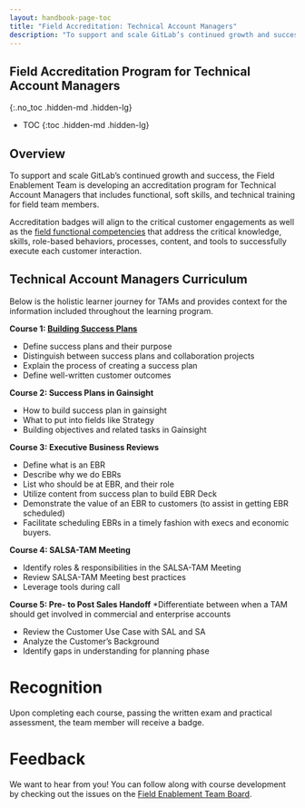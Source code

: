 ```yaml
---
layout: handbook-page-toc
title: "Field Accreditation: Technical Account Managers"
description: "To support and scale GitLab’s continued growth and success, the Field Enablement Team is developing an accreditation program for Technical Account Managers that includes functional, soft skills, and technical training for field team members"
---
```


## Field Accreditation Program for Technical Account Managers 
{:.no_toc .hidden-md .hidden-lg}

- TOC
{:toc .hidden-md .hidden-lg}

## Overview 
To support and scale GitLab’s continued growth and success, the Field Enablement Team is developing an accreditation program for Technical Account Managers that includes functional, soft skills, and technical training for field team members.  

Accreditation badges will align to the critical customer engagements as well as the [field functional competencies](/handbook/sales/training/field-functional-competencies/) that address the critical knowledge, skills, role-based behaviors, processes, content, and tools to successfully execute each customer interaction.

## Technical Account Managers Curriculum 
Below is the holistic learner journey for TAMs and provides context for the information included throughout the learning program. 

**Course 1: [Building Success Plans](https://gitlab.edcast.com/pathways/ECL-47775d76-4bc6-4fe8-bdde-07f6ffc56578)**
* Define success plans and their purpose
* Distinguish between success plans and collaboration projects
* Explain the process of creating a success plan
* Define well-written customer outcomes

**Course 2: Success Plans in Gainsight**
* How to build success plan in gainsight
* What to put into fields like Strategy
* Building objectives and related tasks in Gainsight 

**Course 3: Executive Business Reviews**
* Define what is an EBR
* Describe why we do EBRs
* List who should be at EBR, and their role
* Utilize content from success plan to build EBR Deck
* Demonstrate the value of an EBR to customers (to assist in getting EBR scheduled)
* Facilitate scheduling EBRs in a timely fashion with execs and economic buyers.

**Course 4: SALSA-TAM Meeting**
* Identify roles & responsibilities in the SALSA-TAM Meeting
* Review SALSA-TAM Meeting best practices
* Leverage tools during call 

**Course 5: Pre- to Post Sales Handoff**
*Differentiate between when a TAM should get involved in commercial and enterprise accounts
* Review the Customer Use Case with SAL and SA
* Analyze the Customer’s Background
* Identify gaps in understanding for planning phase



# Recognition
Upon completing each course, passing the written exam and practical assessment, the team member will receive a badge.

# Feedback 
We want to hear from you! You can follow along with course development by checking out the issues on the [Field Enablement Team Board](https://gitlab.com/groups/gitlab-com/-/boards/2714682?label_name[]=Field%20Learning%20Programs).

